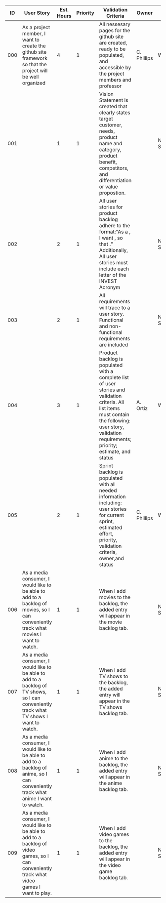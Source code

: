 | ID | User Story | Est. Hours | Priority | Validation Criteria | Owner | Status | 
|----|------------|--------|----------|---------------------|-------|--------|
|000| As a project member, I want to create the github site framework so that the project will be well organized | 4 | 1 | All nessesary pages for the github site are created, ready to be populated, and accessible by the project members and professor | C. Phillips |WORKING|
|001||1|1|Vision Statement is created that clearly states target customer, needs, product name and category, product benefit, competitors, and differentiation or value propostion.||NOT STARTED|
|002||2|1|All user stories for product backlog adhere to the format:"As a <stakeholder>, I want <functionality>, so that <justification>." Additionally, All user stories must include each letter of the INVEST Acronym|| NOT STARTED |
|003||2|1|All requirements will trace to a user story. Functional and non-functional requirements are included|| NOT STARTED |
|004||3|1|Product backlog is populated with a complete list of user stories and validation criteria. All list items must contain the following: user story, validation requirements; priority; estimate, and status |A. Ortiz| WORKING |
|005||2|1|Sprint backlog is populated with all needed information including: user stories for current sprint, estimated effort, priority, validation criteria, owner,and status|C. Phillips| WORKING |
|006|As a media consumer, I would like to be able to add to a backlog of movies, so I can conveniently track what movies I want to watch.|1|1|When I add movies to the backlog, the added entry will appear in the movie backlog tab.|| NOT STARTED |
|007|As a media consumer, I would like to be able to add to a backlog of TV shows, so I can conveniently track what TV shows I want to watch.|1|1|When I add TV shows to the backlog, the added entry will appear in the TV shows backlog tab.|| NOT STARTED |
|008|As a media consumer, I would like to be able to add to a backlog of anime, so I can conveniently track what anime I want to watch.|1|1|When I add anime to the backlog, the added entry will appear in the anime backlog tab.|| NOT STARTED |
|009|As a media consumer, I would like to be able to add to a backlog of video games, so I can conveniently track what video games I want to play.|1|1|When I add video games to the backlog, the added entry will appear in the video game backlog tab.|| NOT STARTED |
